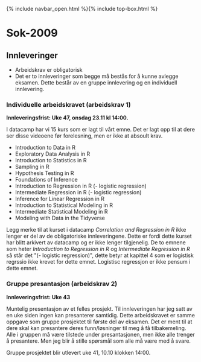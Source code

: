 {% include navbar_open.html %}{% include top-box.html %}
# Sok-2009    

## Innleveringer 

- Arbeidskrav er obligatorisk
- Det er to innleveringer som begge må bestås for å kunne avlegge eksamen. Dette består av en gruppe innlevering og en individuell innlevering.

### Individuelle arbeidskravet (arbeidskrav 1)

**Innleveringsfrist: Uke 47, onsdag 23.11 kl 14:00.**

I datacamp har vi 15 kurs som er lagt til vårt emne. Det er lagt opp til at dere ser disse videoene før forelesning, men er ikke at absoult krav. 

- Introduction to Data in R 
- Exploratory Data Analysis in R 
- Introduction to Statistics in R 
- Sampling in R 
- Hypothesis Testing in R 
- Foundations of Inference 
- Introduction to Regression in R (- logistic regression) 
- Intermediate Regression in R (- logistic regression) 
- Inference for Linear Regression in R 
- Introduction to Statistical Modeling in R 
- Intermediate Statistical Modeling in R 
- Modeling with Data in the Tidyverse 


Legg merke til at kurset i datacamp *Correlation and Regression in R* ikke lenger er del av de obligatoriske innleveringene. Dette er fordi dette kurset har blitt arkivert av datacamp og er ikke lenger tilgjenelig.
De to emnene som heter *Introduction to Regression in R* og *Intermediate Regression in R* så står det "(- logistic regression)", dette betyr at kapittel 4 som er logistisk regrssio ikke krevet for dette emnet. Logistisc regressjon er ikke pensum i dette emnet. 

### Gruppe presantasjon (arbeidskrav 2)

**Innleveringsfrist: Uke 43**

Muntelig presentasjon av et felles prosjekt. Til innleveringen har jeg satt av en uke siden ingen kan presanterer samtidig. Dette arbeidskravet er samme oppgave som gruppe prosjektet til første del av eksamen. Det er ment til at dere skal kan presantere deres funn/løsninger til meg å få tilbakemeling. 
Alle i gruppen må være tilstede under presantasjonen, men ikke alle trenger å presantere. Men jeg blir å stille spørsmål som alle må være med å svare. 

Gruppe prosjektet blir utlevert uke 41, 10.10 klokken 14:00. 


